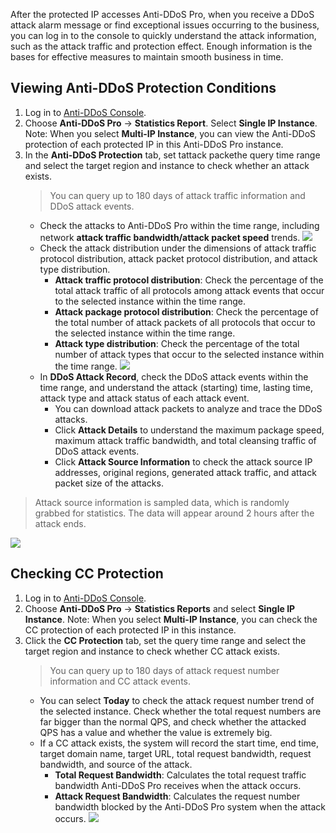 After the protected IP accesses Anti-DDoS Pro, when you receive a DDoS attack alarm message or find exceptional issues occurring to the business, you can log in to the console to quickly understand the attack information, such as the attack traffic and protection effect. Enough information is the bases for effective measures to maintain smooth business in time.
## Viewing Anti-DDoS Protection Conditions
1. Log in to [Anti-DDoS Console](https://console.cloud.tencent.com/dayu/bgp_v2).
1. Choose **Anti-DDoS Pro** -> **Statistics Report**. Select **Single IP Instance**.
   Note: When you select **Multi-IP Instance**, you can view the Anti-DDoS protection of each protected IP in this Anti-DDoS Pro instance.
1. In the **Anti-DDoS Protection** tab, set tattack packethe query time range and select the target region and instance to check whether an attack exists.
   >You can query up to 180 days of attack traffic information and DDoS attack events.
   >
	- Check the attacks to Anti-DDoS Pro within the time range, including network **attack traffic bandwidth/attack packet speed** trends.
![](https://main.qcloudimg.com/raw/f85be5ab570a2d24cd9aff3ed3610a0e.png)
	- Check the attack distribution under the dimensions of attack traffic protocol distribution, attack packet protocol distribution, and attack type distribution.
		- **Attack traffic protocol distribution**: Check the percentage of the total attack traffic of all protocols among attack events that occur to the selected instance within the time range.
		- **Attack package protocol distribution**: Check the percentage of the total number of attack packets of all protocols that occur to the selected instance within the time range.
		- **Attack type distribution**: Check the percentage of the total number of attack types that occur to the selected instance within the time range.
![](https://main.qcloudimg.com/raw/3f42c5495df9beb5b0a69351dfa28371.png)
	-  In **DDoS Attack Record**, check the DDoS attack events within the time range, and understand the attack (starting) time, lasting time, attack type and attack status of each attack event.
		- You can download attack packets to analyze and trace the DDoS attacks.
		- Click **Attack Details** to understand the maximum package speed, maximum attack traffic bandwidth, and total cleansing traffic of DDoS attack events.
		- Click **Attack Source Information** to check the attack source IP addresses, original regions, generated attack traffic, and attack packet size of the attacks.
>Attack source information is sampled data, which is randomly grabbed for statistics. The data will appear around 2 hours after the attack ends.
>
![](https://main.qcloudimg.com/raw/7d41cf01864b72699fdd6b1286b70a13.png)

## Checking CC Protection
1. Log in to [Anti-DDoS Console](https://console.cloud.tencent.com/dayu/bgp_v2).
1. Choose **Anti-DDoS Pro** -> **Statistics Reports** and select **Single IP Instance**.
   Note: When you select **Multi-IP Instance**, you can check the CC protection of each protected IP in this instance.
1. Click the **CC Protection** tab, set the query time range and select the target region and instance to check whether CC attack exists.
   >You can query up to 180 days of attack request number information and CC attack events.
   >
	- You can select **Today** to check the attack request number trend of the selected instance. Check whether the total request numbers are far bigger than the normal QPS, and check whether the attacked QPS has a value and whether the value is extremely big.
	- If a CC attack exists, the system will record the start time, end time, target domain name, target URL, total request bandwidth, request bandwidth, and source of the attack.
		-  **Total Request Bandwidth**: Calculates the total request traffic bandwidth Anti-DDoS Pro receives when the attack occurs.
		- **Attack Request Bandwidth**: Calculates the request number bandwidth blocked by the Anti-DDoS Pro system when the attack occurs.
![](https://main.qcloudimg.com/raw/8c7200189ea496f4b562fca672929f02.png)

